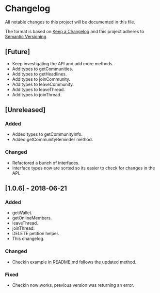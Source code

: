 # Changelog
All notable changes to this project will be documented in this file.

The format is based on [Keep a Changelog](http://keepachangelog.com/en/1.0.0/)
and this project adheres to [Semantic Versioning](http://semver.org/spec/v2.0.0.html).

## [Future]
- Keep investigating the API and add more methods.
- Add types to getCommunities.
- Add types to getHeadlines.
- Add types to joinCommunity.
- Add types to leaveCommunity.
- Add types to leaveThread.
- Add types to joinThread.

## [Unreleased]
### Added
- Added types to getCommunityInfo.
- Added getCommunityReminder method.

### Changed
- Refactored a bunch of interfaces.
- Interface types now are sorted so its easier to check for changes in the API.

## [1.0.6] - 2018-06-21
### Added
- getWallet.
- getOnlineMembers.
- leaveThread.
- joinThread.
- DELETE petition helper.
- This changelog.

### Changed
- CheckIn example in README.md follows the updated method.

### Fixed
- CheckIn now works, previous version was returning an error.